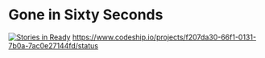 # Gone in Sixty Seconds
[![Stories in Ready](https://badge.waffle.io/ButuzGOL/gss.png?label=ready)](https://waffle.io/ButuzGOL/gss)
https://www.codeship.io/projects/f207da30-66f1-0131-7b0a-7ac0e27144fd/status